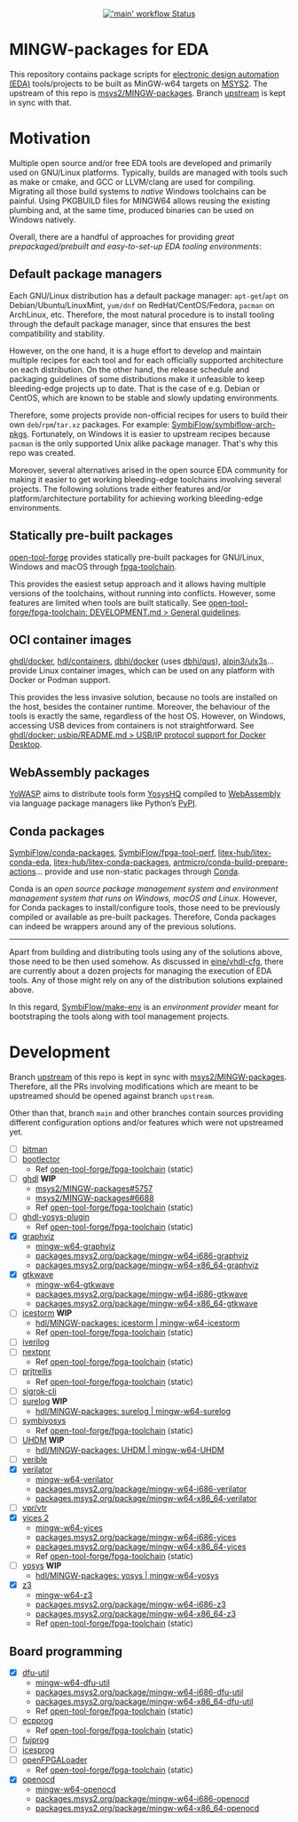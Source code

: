 <p align="center">
  <a title="GitHub Actions" href="https://github.com/hdl/MINGW-packages/actions?query=workflow%3Amain"><img alt="'main' workflow Status" src="https://img.shields.io/github/workflow/status/hdl/MINGW-packages/main?longCache=true&style=flat-square&label=build&logo=github"></a><!--
  -->
</p>

# MINGW-packages for EDA

This repository contains package scripts for [electronic design automation (EDA)](https://en.wikipedia.org/wiki/Electronic_design_automation) tools/projects to be built as MinGW-w64 targets on [MSYS2](https://www.msys2.org/). The upstream of this repo is [msys2/MINGW-packages](https://github.com/msys2/MINGW-packages). Branch [upstream](https://github.com/hdl/MINGW-packages/tree/upstream) is kept in sync with that.

# Motivation

Multiple open source and/or free EDA tools are developed and primarily used on GNU/Linux platforms. Typically, builds are managed with tools such as make or cmake, and GCC or LLVM/clang are used for compiling. Migrating all those build systems to *native* Windows toolchains can be painful. Using PKGBUILD files for MINGW64 allows reusing the existing plumbing and, at the same time, produced binaries can be used on Windows natively.

Overall, there are a handful of approaches for providing *great prepackaged/prebuilt and easy-to-set-up EDA tooling environments*:

## Default package managers

Each GNU/Linux distribution has a default package manager: `apt-get`/`apt` on Debian/Ubuntu/LinuxMint, `yum/dnf` on RedHat/CentOS/Fedora, `pacman` on ArchLinux, etc. Therefore, the most natural procedure is to install tooling through the default package manager, since that ensures the best compatibility and stability.

However, on the one hand, it is a huge effort to develop and maintain multiple recipes for each tool and for each officially supported architecture on each distribution. On the other hand, the release schedule and packaging guidelines of some distributions make it unfeasible to keep bleeding-edge projects up to date. That is the case of e.g. Debian or CentOS, which are known to be stable and slowly updating environments.

Therefore, some projects provide non-official recipes for users to build their own `deb`/`rpm`/`tar.xz` packages. For example: [SymbiFlow/symbiflow-arch-pkgs](https://github.com/SymbiFlow/symbiflow-arch-pkgs). Fortunately, on Windows it is easier to upstream recipes because `pacman` is the only supported Unix alike package manager. That's why this repo was created.

Moreover, several alternatives arised in the open source EDA community for making it easier to get working bleeding-edge toolchains involving several projects. The following solutions trade either features and/or platform/architecture portability for achieving working bleeding-edge environments.

## Statically pre-built packages

[open-tool-forge](https://github.com/open-tool-forge) provides statically pre-built packages for GNU/Linux, Windows and macOS through [fpga-toolchain](https://github.com/open-tool-forge/fpga-toolchain).

This provides the easiest setup approach and it allows having multiple versions of the toolchains, without running into conflicts. However, some features are limited when tools are built statically. See [open-tool-forge/fpga-toolchain: DEVELOPMENT.md > General guidelines](https://github.com/open-tool-forge/fpga-toolchain/blob/main/DEVELOPMENT.md#general-guidelines).

## OCI container images

[ghdl/docker](https://github.com/ghdl/docker), [hdl/containers](https://github.com/hdl/containers), [dbhi/docker](https://github.com/dbhi/docker) (uses [dbhi/qus](https://github.com/dbhi/qus)), [alpin3/ulx3s](https://github.com/alpin3/ulx3s)... provide Linux container images, which can be used on any platform with Docker or Podman support.

This provides the less invasive solution, because no tools are installed on the host, besides the container runtime. Moreover, the behaviour of the tools is exactly the same, regardless of the host OS. However, on Windows, accessing USB devices from containers is not straightforward. See [ ghdl/docker: usbip/README.md > USB/IP protocol support for Docker Desktop](https://github.com/ghdl/docker/tree/master/usbip).

## WebAssembly packages

[YoWASP](http://yowasp.org/) aims to distribute tools form [YosysHQ](https://github.com/YosysHQ/) compiled to [WebAssembly](https://webassembly.org/) via language package managers like Python’s [PyPI](https://pypi.org/).

## Conda packages

[SymbiFlow/conda-packages](https://github.com/SymbiFlow/conda-packages), [SymbiFlow/fpga-tool-perf](https://github.com/SymbiFlow/fpga-tool-perf), [litex-hub/litex-conda-eda](https://github.com/litex-hub/litex-conda-eda), [litex-hub/litex-conda-packages](https://github.com/litex-hub/litex-conda-packages), [antmicro/conda-build-prepare-actions](https://github.com/antmicro/conda-build-prepare-actions)... provide and use non-static packages through [Conda](https://conda.io).

Conda is an *open source package management system and environment management system that runs on Windows, macOS and Linux*. However, for Conda packages to install/configure tools, those need to be previously compiled or available as pre-built packages. Therefore, Conda packages can indeed be wrappers around any of the previous solutions.

---

Apart from building and distributing tools using any of the solutions above, those need to be then used somehow. As discussed in [eine/vhdl-cfg](https://github.com/eine/vhdl-cfg), there are currently about a dozen projects for managing the execution of EDA tools. Any of those might rely on any of the distribution solutions explained above.

In this regard, [SymbiFlow/make-env](https://github.com/SymbiFlow/make-env) is an *environment provider* meant for bootstraping the tools along with tool management projects.

# Development

Branch [upstream](https://github.com/hdl/MINGW-packages/tree/upstream) of this repo is kept in sync with [msys2/MINGW-packages](https://github.com/msys2/MINGW-packages). Therefore, all the PRs involving modifications which are meant to be upstreamed should be opened against branch `upstream`.

Other than that, branch `main` and other branches contain sources providing different configuration options and/or features which were not upstreamed yet.

- [ ] [bitman](https://github.com/khoapham/bitman)
- [ ] [bootlector](http://fmv.jku.at/boolector/)
  - Ref [open-tool-forge/fpga-toolchain](https://github.com/open-tool-forge/fpga-toolchain) (static)
- [ ] [ghdl](https://github.com/ghdl/ghdl) **WIP**
  - [msys2/MINGW-packages#5757](https://github.com/msys2/MINGW-packages/pull/5757)
  - [msys2/MINGW-packages#6688](https://github.com/msys2/MINGW-packages/pull/6688)
  - Ref [open-tool-forge/fpga-toolchain](https://github.com/open-tool-forge/fpga-toolchain) (static)
- [ ] [ghdl-yosys-plugin](https://github.com/ghdl/ghdl-yosys-plugin)
  - Ref [open-tool-forge/fpga-toolchain](https://github.com/open-tool-forge/fpga-toolchain) (static)
- [x] [graphviz](https://graphviz.org/)
  - [mingw-w64-graphviz](https://github.com/msys2/MINGW-packages/tree/master/mingw-w64-graphviz)
  - [packages.msys2.org/package/mingw-w64-i686-graphviz](https://packages.msys2.org/package/mingw-w64-i686-graphviz)
  - [packages.msys2.org/package/mingw-w64-x86_64-graphviz](https://packages.msys2.org/package/mingw-w64-x86_64-graphviz)
- [x] [gtkwave](https://github.com/gtkwave/gtkwave)
  - [mingw-w64-gtkwave](https://github.com/msys2/MINGW-packages/tree/master/mingw-w64-gtkwave)
  - [packages.msys2.org/package/mingw-w64-i686-gtkwave](https://packages.msys2.org/package/mingw-w64-i686-gtkwave)
  - [packages.msys2.org/package/mingw-w64-x86_64-gtkwave](https://packages.msys2.org/package/mingw-w64-x86_64-gtkwave)
- [ ] [icestorm](https://github.com/cliffordwolf/icestorm) **WIP**
  - [hdl/MINGW-packages: icestorm | mingw-w64-icestorm](https://github.com/hdl/MINGW-packages/tree/icestorm/mingw-w64-icestorm)
  - Ref [open-tool-forge/fpga-toolchain](https://github.com/open-tool-forge/fpga-toolchain) (static)
- [ ] [iverilog](https://github.com/steveicarus/iverilog)
- [ ] [nextpnr](https://github.com/YosysHQ/nextpnr)
  - Ref [open-tool-forge/fpga-toolchain](https://github.com/open-tool-forge/fpga-toolchain) (static)
- [ ] [prjtrellis](https://github.com/SymbiFlow/prjtrellis)
  - Ref [open-tool-forge/fpga-toolchain](https://github.com/open-tool-forge/fpga-toolchain) (static)
- [ ] [sigrok-cli](https://sigrok.org/wiki/Sigrok-cli)
- [ ] [surelog](https://github.com/alainmarcel/Surelog) **WIP**
  - [hdl/MINGW-packages: surelog | mingw-w64-surelog](https://github.com/hdl/MINGW-packages/tree/surelog/mingw-w64-surelog)
- [ ] [symbiyosys](https://github.com/YosysHQ/SymbiYosys)
  - Ref [open-tool-forge/fpga-toolchain](https://github.com/open-tool-forge/fpga-toolchain) (static)
- [ ] [UHDM](https://github.com/alainmarcel/UHDM) **WIP**
  - [hdl/MINGW-packages: UHDM | mingw-w64-UHDM](https://github.com/hdl/MINGW-packages/tree/UHDM/mingw-w64-UHDM)
- [ ] [verible](https://github.com/google/verible)
- [x] [verilator](https://github.com/verilator/verilator)
  - [mingw-w64-verilator](https://github.com/msys2/MINGW-packages/tree/master/mingw-w64-verilator)
  - [packages.msys2.org/package/mingw-w64-i686-verilator](https://packages.msys2.org/package/mingw-w64-i686-verilator)
  - [packages.msys2.org/package/mingw-w64-x86_64-verilator](https://packages.msys2.org/package/mingw-w64-x86_64-verilator)
- [ ] [vpr/vtr](https://github.com/verilog-to-routing/vtr-verilog-to-routing)
- [x] [yices 2](https://github.com/SRI-CSL/yices2)
  - [mingw-w64-yices](https://github.com/msys2/MINGW-packages/tree/master/mingw-w64-yices)
  - [packages.msys2.org/package/mingw-w64-i686-yices](https://packages.msys2.org/package/mingw-w64-i686-yices)
  - [packages.msys2.org/package/mingw-w64-x86_64-yices](https://packages.msys2.org/package/mingw-w64-x86_64-yices)
  - Ref [open-tool-forge/fpga-toolchain](https://github.com/open-tool-forge/fpga-toolchain) (static)
- [ ] [yosys](https://github.com/YosysHQ/yosys) **WIP**
  - [hdl/MINGW-packages: yosys | mingw-w64-yosys](https://github.com/hdl/MINGW-packages/tree/yosys/mingw-w64-yosys)
- [x] [z3](https://github.com/Z3Prover/z3)
  - [mingw-w64-z3](https://github.com/msys2/MINGW-packages/tree/master/mingw-w64-verilator)
  - [packages.msys2.org/package/mingw-w64-i686-z3](https://packages.msys2.org/package/mingw-w64-i686-z3)
  - [packages.msys2.org/package/mingw-w64-x86_64-z3](https://packages.msys2.org/package/mingw-w64-x86_64-z3)
  - Ref [open-tool-forge/fpga-toolchain](https://github.com/open-tool-forge/fpga-toolchain) (static)

## Board programming

- [x] [dfu-util](http://dfu-util.sourceforge.net/)
  - [mingw-w64-dfu-util](https://github.com/msys2/MINGW-packages/tree/master/mingw-w64-dfu-util)
  - [packages.msys2.org/package/mingw-w64-i686-dfu-util](https://packages.msys2.org/package/mingw-w64-i686-dfu-util)
  - [packages.msys2.org/package/mingw-w64-x86_64-dfu-util](https://packages.msys2.org/package/mingw-w64-x86_64-dfu-util)
  - Ref [open-tool-forge/fpga-toolchain](https://github.com/open-tool-forge/fpga-toolchain) (static)
- [ ] [ecpprog](https://github.com/gregdavill/ecpprog)
  - Ref [open-tool-forge/fpga-toolchain](https://github.com/open-tool-forge/fpga-toolchain) (static)
- [ ] [fujprog](https://github.com/kost/fujprog)
- [ ] [icesprog](https://github.com/wuxx/icesugar/tree/master/tools)
- [ ] [openFPGALoader](https://github.com/trabucayre/openFPGALoader)
  - Ref [open-tool-forge/fpga-toolchain](https://github.com/open-tool-forge/fpga-toolchain) (static)
- [x] [openocd](http://openocd.org/)
  - [mingw-w64-openocd](https://github.com/msys2/MINGW-packages/tree/master/mingw-w64-openocd)
  - [packages.msys2.org/package/mingw-w64-i686-openocd](https://packages.msys2.org/package/mingw-w64-i686-openocd)
  - [packages.msys2.org/package/mingw-w64-x86_64-openocd](https://packages.msys2.org/package/mingw-w64-x86_64-openocd)
